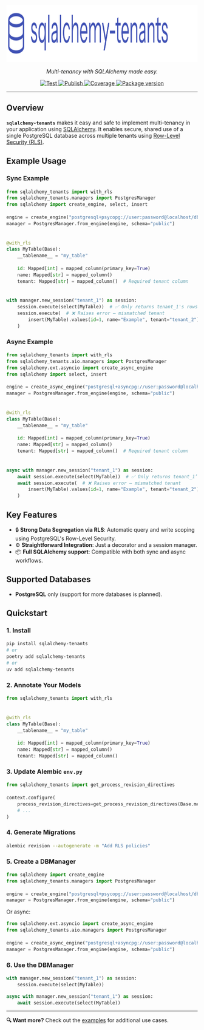 <p style="text-align: center;">
  <a href="https://github.com/Telemaco019/sqlalchemy-tenants">
    <img src="assets/logo.svg" alt="sqlalchemy-tenants" height="150">
  </a>
</p>

<p style="text-align: center;">
  <em>Multi-tenancy with SQLAlchemy made easy.</em>
</p>

<p style="text-align: center;">
  <a href="https://github.com/Telemaco019/sqlalchemy-tenants/actions?query=workflow%3ATest+event%3Apush+branch%3Amain">
    <img src="https://github.com/Telemaco019/sqlalchemy-tenants/actions/workflows/test.yml/badge.svg?event=push&branch=main" alt="Test">
  </a>
  <a href="https://github.com/Telemaco019/sqlalchemy-tenants/actions?query=workflow%3APublish">
    <img src="https://github.com/Telemaco019/sqlalchemy-tenants/actions/workflows/publish.yml/badge.svg" alt="Publish">
  </a>
  <a href="https://coverage-badge.samuelcolvin.workers.dev/redirect/Telemaco019/sqlalchemy-tenants">
    <img src="https://coverage-badge.samuelcolvin.workers.dev/Telemaco019/sqlalchemy-tenants.svg" alt="Coverage">
  </a>
  <a href="https://pypi.org/project/sqlalchemy-tenants">
    <img src="https://img.shields.io/pypi/v/sqlalchemy-tenants?color=%2334D058&label=pypi%20package" alt="Package version">
  </a>
</p>

---

## Overview

**`sqlalchemy-tenants`** makes it easy and safe to implement multi-tenancy in your
application using [SQLAlchemy](https://www.sqlalchemy.org/). It enables secure, shared
use of a single PostgreSQL database across multiple tenants
using [Row-Level Security (RLS)](https://www.postgresql.org/docs/current/ddl-rowsecurity.html).

## Example Usage

### Sync Example

```python
from sqlalchemy_tenants import with_rls
from sqlalchemy_tenants.managers import PostgresManager
from sqlalchemy import create_engine, select, insert

engine = create_engine("postgresql+psycopg://user:password@localhost/dbname")
manager = PostgresManager.from_engine(engine, schema="public")


@with_rls
class MyTable(Base):
    __tablename__ = "my_table"

    id: Mapped[int] = mapped_column(primary_key=True)
    name: Mapped[str] = mapped_column()
    tenant: Mapped[str] = mapped_column()  # Required tenant column


with manager.new_session("tenant_1") as session:
    session.execute(select(MyTable))  # ✅ Only returns tenant_1's rows
    session.execute(  # ❌ Raises error – mismatched tenant
        insert(MyTable).values(id=1, name="Example", tenant="tenant_2")
    )
```

### Async Example

```python
from sqlalchemy_tenants import with_rls
from sqlalchemy_tenants.aio.managers import PostgresManager
from sqlalchemy.ext.asyncio import create_async_engine
from sqlalchemy import select, insert

engine = create_async_engine("postgresql+asyncpg://user:password@localhost/dbname")
manager = PostgresManager.from_engine(engine, schema="public")


@with_rls
class MyTable(Base):
    __tablename__ = "my_table"

    id: Mapped[int] = mapped_column(primary_key=True)
    name: Mapped[str] = mapped_column()
    tenant: Mapped[str] = mapped_column()  # Required tenant column


async with manager.new_session("tenant_1") as session:
    await session.execute(select(MyTable))  # ✅ Only returns tenant_1’s rows
    await session.execute(  # ❌ Raises error – mismatched tenant
        insert(MyTable).values(id=1, name="Example", tenant="tenant_2")
    )
```

## Key Features

- 🔒 **Strong Data Segregation via RLS**: Automatic query and write scoping using
  PostgreSQL's Row-Level Security.
- ⚙️ **Straightforward Integration**: Just a decorator and a session manager.
- 📦 **Full SQLAlchemy support**: Compatible with both sync and async workflows.

## Supported Databases

- **PostgreSQL** only (support for more databases is planned).

## Quickstart

### 1. Install

```bash
pip install sqlalchemy-tenants
# or
poetry add sqlalchemy-tenants
# or
uv add sqlalchemy-tenants
```

### 2. Annotate Your Models

```python
from sqlalchemy_tenants import with_rls


@with_rls
class MyTable(Base):
    __tablename__ = "my_table"

    id: Mapped[int] = mapped_column(primary_key=True)
    name: Mapped[str] = mapped_column()
    tenant: Mapped[str] = mapped_column()
```

### 3. Update Alembic `env.py`

```python
from sqlalchemy_tenants import get_process_revision_directives

context.configure(
    process_revision_directives=get_process_revision_directives(Base.metadata),
    # ...
)
```

### 4. Generate Migrations

```bash
alembic revision --autogenerate -m "Add RLS policies"
```

### 5. Create a DBManager

```python
from sqlalchemy import create_engine
from sqlalchemy_tenants.managers import PostgresManager

engine = create_engine("postgresql+psycopg://user:password@localhost/dbname")
manager = PostgresManager.from_engine(engine, schema="public")
```

Or async:

```python
from sqlalchemy.ext.asyncio import create_async_engine
from sqlalchemy_tenants.aio.managers import PostgresManager

engine = create_async_engine("postgresql+asyncpg://user:password@localhost/dbname")
manager = PostgresManager.from_engine(engine, schema="public")
```

### 6. Use the DBManager

```python
with manager.new_session("tenant_1") as session:
    session.execute(select(MyTable))
```

```python
async with manager.new_session("tenant_1") as session:
    await session.execute(select(MyTable))
```

---

**🔍 Want more?** Check out the [examples](./examples/overview.md) for additional use
cases.